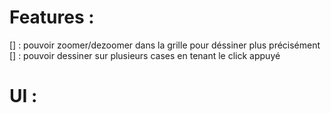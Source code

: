 # Features :
[] : pouvoir zoomer/dezoomer dans la grille pour déssiner plus précisément
[] : pouvoir dessiner sur plusieurs cases en tenant le click appuyé

# UI :